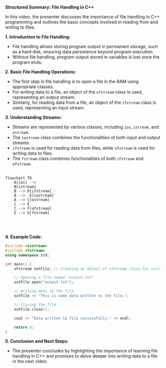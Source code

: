 **Structured Summary: File Handling in C++**

In this video, the presenter discusses the importance of file handling in C++ programming and outlines the basic concepts involved in reading from and writing to files.

**1. Introduction to File Handling:**
   - File handling allows storing program output in permanent storage, such as a hard disk, ensuring data persistence beyond program execution.
   - Without file handling, program output stored in variables is lost once the program ends.

**2. Basic File Handling Operations:**
   - The first step in file handling is to open a file in the RAM using appropriate classes.
   - For writing data to a file, an object of the `ofstream` class is used, representing an output stream.
   - Similarly, for reading data from a file, an object of the `ifstream` class is used, representing an input stream.

**3. Understanding Streams:**
   - Streams are represented by various classes, including `ios`, `istream`, and `ostream`.
   - The `iostream` class combines the functionalities of both input and output streams.
   - `ifstream` is used for reading data from files, while `ofstream` is used for writing data to files.
   - The `fstream` class combines functionalities of both `ifstream` and `ofstream`.
<br><br>
```mermaid
flowchart TD
    A[ios] -->
    B[istream]
    B --> D[ifstream]
    B -->  E[iostream]
    A --> C[ostream]
    C --> E
    C --> F[ofstream]
    E --> G[fstream]
```
<br><br>

**4. Example Code:**
```cpp
#include <iostream>
#include <fstream>
using namespace std;

int main() {
    ofstream outFile; // Creating an object of ofstream class for writing to file

    // Opening a file named "output.txt"
    outFile.open("output.txt");

    // Writing data to the file
    outFile << "This is some data written to the file.";

    // Closing the file
    outFile.close();

    cout << "Data written to file successfully." << endl;

    return 0;
}
```

**5. Conclusion and Next Steps:**
   - The presenter concludes by highlighting the importance of learning file handling in C++ and promises to delve deeper into writing data to a file in the next video.
